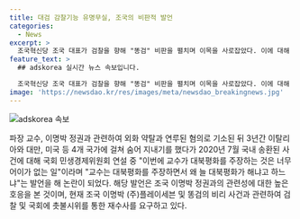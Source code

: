 ```yaml
---
title: 대검 감찰기능 유명무실, 조국의 비판적 발언
categories:
  - News
excerpt: >
  조국혁신당 조국 대표가 검찰을 향해 "똥검" 비판을 펼치며 이목을 사로잡았다. 이에 대해 이성윤 더불어민주당 의원은 울산지검 검사들의 추태를 폭로했고, 고위공직자범죄수사처장은 "처음 듣는 얘기"라고 반박했다. 조 대표는 이를 통해 검찰개혁 목소리를 높이고 있다. 검찰의 감찰기능과 불투명한 악습을 꼬집은 조 대표의 발언이 논란을 불러일으키고 있다. 
feature_text: >
  ## adskorea 실시간 뉴스 속보입니다.

  조국혁신당 조국 대표가 검찰을 향해 "똥검" 비판을 펼치며 이목을 사로잡았다. 이에 대해 이성윤 더불어민주당 의원은 울산지검 검사들의 추태를 폭로했고, 고위공직자범죄수사처장은 "처음 듣는 얘기"라고 반박했다. 조 대표는 이를 통해 검찰개혁 목소리를 높이고 있다. 검찰의 감찰기능과 불투명한 악습을 꼬집은 조 대표의 발언이 논란을 불러일으키고 있다. 
image: 'https://newsdao.kr/res/images/meta/newsdao_breakingnews.jpg'
---
```


![adskorea 속보](https://newsdao.kr/res/images/meta/newsdao_breakingnews.jpg)

<p>파장 교수, 이명박 정권과 관련하여 외화 약탈과 연루된 혐의로 기소된 뒤 3년간 이탈리아와 대만, 미국 등 4개 국가에 걸쳐 숨어 지내기를 했다가 2020년 7월 국내 송환된 사건에 대해 국회 민생경제위원회 연설 중 "이번에 교수가 대북평화를 주장하는 것은 너무 어이가 없는 일"이라며 "교수는 대북평화를 주장하면서 왜 늘 대북평화가 해냐고 하느냐"는 발언을 해 논란이 되었다. 해당 발언은 조국 이명박 정권과의 관련성에 대한 높은 호응을 본 것이며, 현재 조국 이명박 (주)플레이세븐 및 똥검의 비리 사건과 관련하여 검찰 및 국회에 촛불시위를 통한 재수사를 요구하고 있다. </p>

